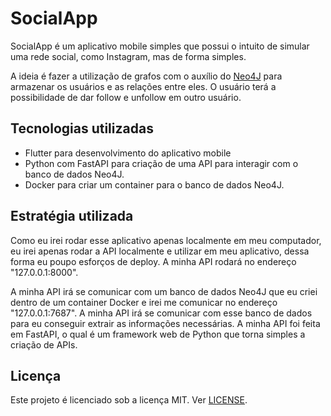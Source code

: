 # SocialApp

SocialApp é um aplicativo mobile simples que possui o intuito de simular uma rede social, como Instagram, mas de forma simples.

A ideia é fazer a utilização de grafos com o auxílio do [Neo4J](https://neo4j.com/) para armazenar os usuários e as relações
entre eles. O usuário terá a possibilidade de dar follow e unfollow em outro usuário.

## Tecnologias utilizadas

- Flutter para desenvolvimento do aplicativo mobile
- Python com FastAPI para criação de uma API para interagir com o banco de dados Neo4J.
- Docker para criar um container para o banco de dados Neo4J.

## Estratégia utilizada

Como eu irei rodar esse aplicativo apenas localmente em meu computador, eu irei apenas rodar a API localmente e utilizar em
meu aplicativo, dessa forma eu poupo esforços de deploy. A minha API rodará no endereço "127.0.0.1:8000".

A minha API irá se comunicar com um banco de dados Neo4J que eu criei dentro de um container Docker e irei me comunicar no
endereço "127.0.0.1:7687". A minha API irá se comunicar com esse banco de dados para eu conseguir extrair as informações
necessárias. A minha API foi feita em FastAPI, o qual é um framework web de Python que torna simples a criação de APIs.

## Licença
Este projeto é licenciado sob a licença MIT. Ver [LICENSE](LICENSE).

